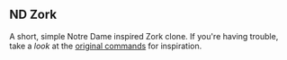 ND Zork
---------------------

A short, simple Notre Dame inspired Zork clone. If you're having
trouble, take a *look* at
the [original commands](http://zork.wikia.com/wiki/Command_List) for
inspiration.
